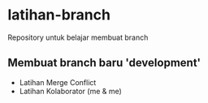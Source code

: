 # latihan-branch
Repository untuk belajar membuat branch

Membuat branch baru 'development'
--
- Latihan Merge Conflict
- Latihan Kolaborator (me & me)

